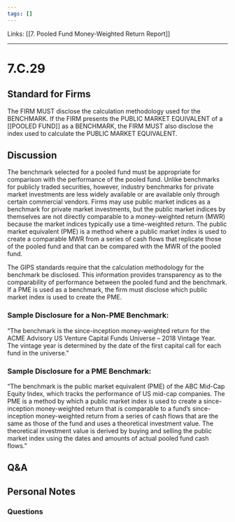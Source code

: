 ```yaml
---
tags: []
---
```

Links: [[7. Pooled Fund Money-Weighted Return Report]]
___
# 7.C.29
## Standard for Firms
The FIRM MUST disclose the calculation methodology used for the BENCHMARK. If the FIRM presents the PUBLIC MARKET EQUIVALENT of a [[POOLED FUND]] as a BENCHMARK, the FIRM MUST also disclose the index used to calculate the PUBLIC MARKET EQUIVALENT.
## Discussion
The benchmark selected for a pooled fund must be appropriate for comparison with the performance of the pooled fund. Unlike benchmarks for publicly traded securities, however, industry benchmarks for private market investments are less widely available or are available only through certain commercial vendors. Firms may use public market indices as a benchmark for private market investments, but the public market indices by themselves are not directly comparable to a money-weighted return (MWR) because the market indices typically use a time-weighted return. The public market equivalent (PME) is a method where a public market index is used to create a comparable MWR from a series of cash flows that replicate those of the pooled fund and that can be compared with the MWR of the pooled fund.

The GIPS standards require that the calculation methodology for the benchmark be disclosed. This information provides transparency as to the comparability of performance between the pooled fund and the benchmark. If a PME is used as a benchmark, the firm must disclose which public market index is used to create the PME.
### Sample Disclosure for a Non-PME Benchmark:
“The benchmark is the since-inception money-weighted return for the ACME Advisory US Venture Capital Funds Universe – 2018 Vintage Year. The vintage year is determined by the date of the first capital call for each fund in the universe.”
### Sample Disclosure for a PME Benchmark:
“The benchmark is the public market equivalent (PME) of the ABC Mid-Cap Equity Index, which tracks the performance of US mid-cap companies. The PME is a method by which a public market index is used to create a since-inception money-weighted return that is comparable to a fund’s since-inception money-weighted return from a series of cash flows that are the same as those of the fund and uses a theoretical investment value. The theoretical investment value is derived by buying and selling the public market index using the dates and amounts of actual pooled fund cash flows.”
## Q&A

## Personal Notes

### Questions
